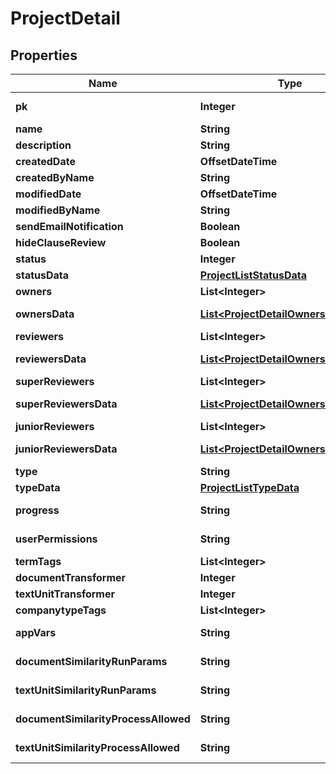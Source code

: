 

# ProjectDetail


## Properties

| Name | Type | Description | Notes |
|------------ | ------------- | ------------- | -------------|
|**pk** | **Integer** |  |  [optional] [readonly] |
|**name** | **String** |  |  |
|**description** | **String** |  |  [optional] |
|**createdDate** | **OffsetDateTime** |  |  [optional] |
|**createdByName** | **String** |  |  |
|**modifiedDate** | **OffsetDateTime** |  |  [optional] |
|**modifiedByName** | **String** |  |  |
|**sendEmailNotification** | **Boolean** |  |  [optional] |
|**hideClauseReview** | **Boolean** |  |  [optional] |
|**status** | **Integer** |  |  [optional] |
|**statusData** | [**ProjectListStatusData**](ProjectListStatusData.md) |  |  [optional] |
|**owners** | **List&lt;Integer&gt;** |  |  [optional] |
|**ownersData** | [**List&lt;ProjectDetailOwnersDataInner&gt;**](ProjectDetailOwnersDataInner.md) |  |  [optional] [readonly] |
|**reviewers** | **List&lt;Integer&gt;** |  |  [optional] |
|**reviewersData** | [**List&lt;ProjectDetailOwnersDataInner&gt;**](ProjectDetailOwnersDataInner.md) |  |  [optional] [readonly] |
|**superReviewers** | **List&lt;Integer&gt;** |  |  [optional] |
|**superReviewersData** | [**List&lt;ProjectDetailOwnersDataInner&gt;**](ProjectDetailOwnersDataInner.md) |  |  [optional] [readonly] |
|**juniorReviewers** | **List&lt;Integer&gt;** |  |  [optional] |
|**juniorReviewersData** | [**List&lt;ProjectDetailOwnersDataInner&gt;**](ProjectDetailOwnersDataInner.md) |  |  [optional] [readonly] |
|**type** | **String** |  |  [optional] |
|**typeData** | [**ProjectListTypeData**](ProjectListTypeData.md) |  |  |
|**progress** | **String** |  |  [optional] [readonly] |
|**userPermissions** | **String** |  |  [optional] [readonly] |
|**termTags** | **List&lt;Integer&gt;** |  |  [optional] |
|**documentTransformer** | **Integer** |  |  [optional] |
|**textUnitTransformer** | **Integer** |  |  [optional] |
|**companytypeTags** | **List&lt;Integer&gt;** |  |  [optional] |
|**appVars** | **String** |  |  [optional] [readonly] |
|**documentSimilarityRunParams** | **String** |  |  [optional] [readonly] |
|**textUnitSimilarityRunParams** | **String** |  |  [optional] [readonly] |
|**documentSimilarityProcessAllowed** | **String** |  |  [optional] [readonly] |
|**textUnitSimilarityProcessAllowed** | **String** |  |  [optional] [readonly] |



